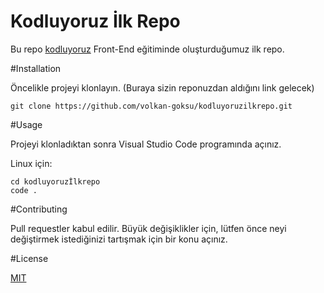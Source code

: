 # Kodluyoruz İlk Repo
Bu repo [kodluyoruz](https://www.kodluyoruz.org/) Front-End eğitiminde oluşturduğumuz ilk repo.

#Installation

Öncelikle projeyi klonlayın. (Buraya sizin reponuzdan aldığını link gelecek)

```
git clone https://github.com/volkan-goksu/kodluyoruzilkrepo.git
``` 

#Usage

Projeyi klonladıktan sonra Visual Studio Code programında açınız.

Linux için:

```
cd kodluyoruzİlkrepo
code .
```
#Contributing

Pull requestler kabul edilir. Büyük değişiklikler için, lütfen önce neyi değiştirmek istediğinizi tartışmak için bir konu açınız.

#License

[MIT](https://choosealicense.com/licenses/mit/)




